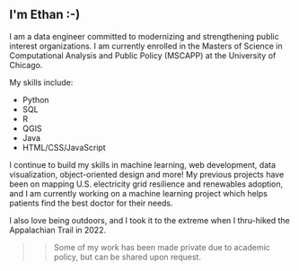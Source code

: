 ## I'm Ethan :-)

I am a data engineer committed to modernizing and strengthening public interest organizations. I am currently enrolled in the Masters of Science in Computational Analysis and Public Policy (MSCAPP) at the University of Chicago. 

My skills include:
  - Python
  - SQL
  - R
  - QGIS
  - Java
  - HTML/CSS/JavaScript

I continue to build my skills in machine learning, web development, data visualization, object-oriented design and more! My previous projects have been on mapping U.S. electricity grid resilience and renewables adoption, and I am currently working on a machine learning project which helps patients find the best doctor for their needs.

I also love being outdoors, and I took it to the extreme when I thru-hiked the Appalachian Trail in 2022.

>> Some of my work has been made private due to academic policy, but can be shared upon request.
<!--
**ethan1evans/ethan1evans** is a ✨ _special_ ✨ repository because its `README.md` (this file) appears on your GitHub profile.

Here are some ideas to get you started:

- 🔭 I’m currently working on ...
- 🌱 I’m currently learning ...
- 👯 I’m looking to collaborate on ...
- 🤔 I’m looking for help with ...
- 💬 Ask me about ...
- 📫 How to reach me: ...
- 😄 Pronouns: ...
- ⚡ Fun fact: ...
-->
